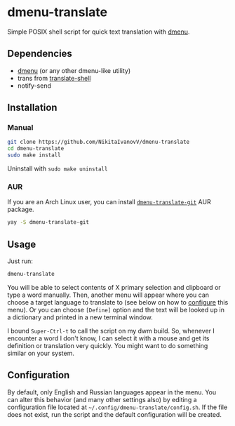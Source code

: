 # dmenu-translate

Simple POSIX shell script for quick text translation with [dmenu](https://tools.suckless.org/dmenu/).

## Dependencies

* [dmenu](https://tools.suckless.org/dmenu/) (or any other dmenu-like utility)
* trans from [translate-shell](https://github.com/soimort/translate-shell/)
* notify-send

## Installation

### Manual

```sh
git clone https://github.com/NikitaIvanovV/dmenu-translate
cd dmenu-translate
sudo make install
```

Uninstall with `sudo make uninstall`

### AUR

If you are an Arch Linux user, you can install [`dmenu-translate-git`](https://aur.archlinux.org/packages/dmenu-translate-git/) AUR package.

```sh
yay -S dmenu-translate-git
```

## Usage

Just run:

```sh
dmenu-translate
```

You will be able to select contents of X primary selection and clipboard or type a word manually.
Then, another menu will appear where you can choose a target language to translate to (see below on how to [configure](#configuration) this menu). Or you can choose `[Define]` option and the text will be looked up in a dictionary and printed in a new terminal window.

I bound `Super-Ctrl-t` to call the script on my dwm build.
So, whenever I encounter a word I don't know, I can select it with a mouse and get its definition or translation very quickly.
You might want to do something similar on your system.

## Configuration

By default, only English and Russian languages appear in the menu.
You can alter this behavior (and many other settings also) by editing a configuration file located at `~/.config/dmenu-translate/config.sh`.
If the file does not exist, run the script and the default configuration will be created.
